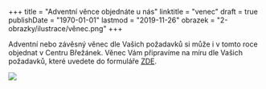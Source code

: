 +++
title = "Adventní věnce objednáte u nás"
linktitle = "venec"
draft = true
publishDate = "1970-01-01"
lastmod = "2019-11-26"
obrazek = "2-obrazky/ilustrace/věnec.png"
+++

Adventní nebo závěsný věnec dle Vašich požadavků si může i v tomto roce objednat v Centru Břežánek. Věnec Vám připravíme na míru dle Vašich požadavků, které uvedete do formuláře [ZDE](https://docs.google.com/forms/d/e/1FAIpQLScyn-1xMLvg9aqCccJ_FH5JSu76qHvJVVga2nhQhJg5BvGIlg/viewform).

![](assets/2-obrazky/ilustrace/2019-11-27_Adventní_věnec_na_míru_CB.jpg)
